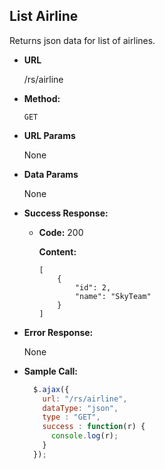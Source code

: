 **List Airline**
----
  Returns json data for list of airlines.

* **URL**

  /rs/airline

* **Method:**

  `GET`
  
*  **URL Params**

   None

* **Data Params**

  None

* **Success Response:**

  * **Code:** 200
  
    **Content:** 
    ```
    [
        {
            "id": 2,
            "name": "SkyTeam"
        }
    ]
    ```
 
* **Error Response:**

  None

* **Sample Call:**

  ```javascript
    $.ajax({
      url: "/rs/airline",
      dataType: "json",
      type : "GET",
      success : function(r) {
        console.log(r);
      }
    });
  ```